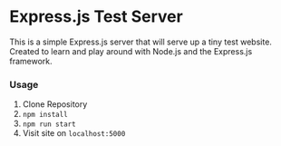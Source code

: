 # Express.js Test Server
This is a simple Express.js server that will serve up a tiny test website.  Created to learn and play around with Node.js and the Express.js framework. 

### Usage
1.  Clone Repository
2.  `npm install`
3.  `npm run start`
4.  Visit site on `localhost:5000`